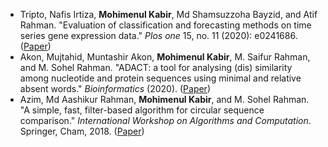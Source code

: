 - Tripto, Nafis Irtiza, **Mohimenul Kabir**, Md Shamsuzzoha Bayzid, and Atif Rahman. "Evaluation of classification and forecasting methods on time series gene expression data." _Plos one_ 15, no. 11 (2020): e0241686. ([Paper](https://journals.plos.org/plosone/article?id=10.1371/journal.pone.0241686))
- Akon, Mujtahid, Muntashir Akon, **Mohimenul Kabir**, M. Saifur Rahman, and M. Sohel Rahman. "ADACT: a tool for analysing (dis) similarity among nucleotide and protein sequences using minimal and relative absent words." _Bioinformatics_ (2020). ([Paper](https://academic.oup.com/bioinformatics/advance-article/doi/10.1093/bioinformatics/btaa853/5918021?login=true))
- Azim, Md Aashikur Rahman, **Mohimenul Kabir**, and M. Sohel Rahman. "A simple, fast, filter-based algorithm for circular sequence comparison." _International Workshop on Algorithms and Computation_. Springer, Cham, 2018. ([Paper](https://drive.google.com/file/d/1LTctT55GkXiIZgh__2UEn3u5dvGwJQem/view?usp=sharing))
